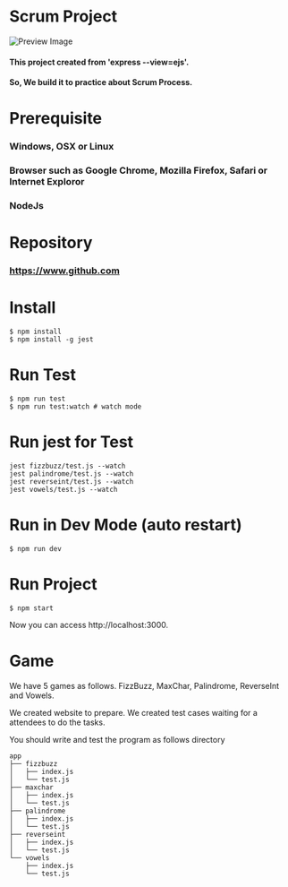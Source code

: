 # Scrum Project

![Preview Image](https://cdn-images-1.medium.com/max/1600/1*SOgNocGZavfyGINpXel_Nw.gif)

#### This project created from 'express --view=ejs'.
#### So, We build it to practice about Scrum Process.

# Prerequisite
### Windows, OSX or Linux
### Browser such as Google Chrome, Mozilla Firefox, Safari or Internet Exploror
### NodeJs

# Repository
### https://www.github.com

# Install
```
$ npm install
$ npm install -g jest
```

# Run Test
```
$ npm run test
$ npm run test:watch # watch mode
```

# Run jest for Test
```
jest fizzbuzz/test.js --watch
jest palindrome/test.js --watch
jest reverseint/test.js --watch
jest vowels/test.js --watch
```

# Run in Dev Mode (auto restart)
```
$ npm run dev
```

#  Run Project
```
$ npm start
```

Now you can access http://localhost:3000.

# Game
We have 5 games as follows.
FizzBuzz, MaxChar, Palindrome, ReverseInt and Vowels.

We created website to prepare.
We created test cases waiting for a attendees to do the tasks.

You should write and test the program as follows directory
```
app
├── fizzbuzz
│   ├── index.js
│   └── test.js
├── maxchar
│   ├── index.js
│   └── test.js
├── palindrome
│   ├── index.js
│   └── test.js
├── reverseint
│   ├── index.js
│   └── test.js
└── vowels
    ├── index.js
    └── test.js
```
